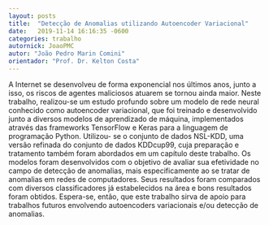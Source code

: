 ```yaml
---
layout: posts
title:  "Detecção de Anomalias utilizando Autoencoder Variacional"
date:   2019-11-14 16:16:35 -0600
categories: trabalho
autornick: JoaoPMC
autor: "João Pedro Marin Comini"
orientador: "Prof. Dr. Kelton Costa"
---
```

A Internet se desenvolveu de forma exponencial nos últimos anos, junto a isso, os riscos de agentes maliciosos atuarem se tornou ainda maior. Neste trabalho, realizou-se um estudo profundo sobre um modelo de rede neural conhecido como autoencoder variacional, que foi treinado e desenvolvido junto a diversos modelos de aprendizado de máquina, implementados através das frameworks TensorFlow e Keras para a linguagem de programação Python. Utilizou- se o conjunto de dados NSL-KDD, uma versão refinada do conjunto de dados KDDcup99, cuja preparação e tratamento também foram abordados em um capítulo deste trabalho. Os modelos foram desenvolvidos com o objetivo de avaliar sua efetividade no campo de detecção de anomalias, mais especificamente ao se tratar de anomalias em redes de computadores. Seus resultados foram comparados com diversos classificadores já estabelecidos na área e bons resultados foram obtidos. Espera-se, então, que este trabalho sirva de apoio para trabalhos futuros envolvendo autoencoders variacionais e/ou detecção de anomalias.

